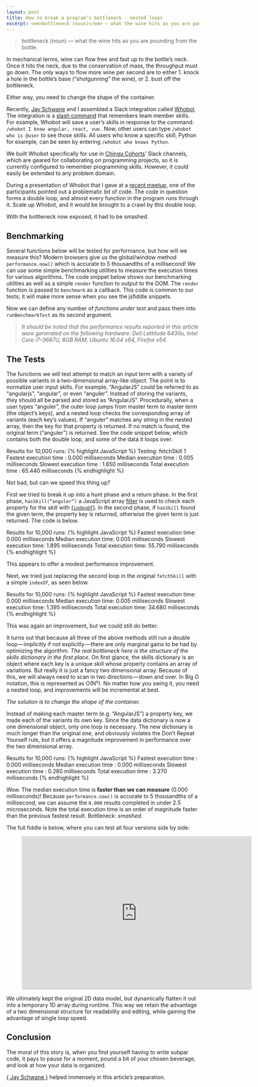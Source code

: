 ```yaml
---
layout: post
title: How to break a program’s bottleneck - nested loops
excerpt: <em>bottleneck (noun)</em> — what the wine hits as you are pounding from the bottle.
---
```


> bottleneck (noun) — what the wine hits as you are pounding from the bottle.

In mechanical terms, wine can flow free and fast up to the bottle’s neck. Once it hits the neck, due to the conservation of mass, the throughput must go down. The only ways to flow more wine per second are to either 1. knock a hole in the bottle’s base (“shotgunning” the wine), or 2. bust off the bottleneck.

Either way, you need to change the shape of the container.

Recently, [Jay Schwane](https://medium.com/u/c76756b9e066) and I assembled a Slack integration called [Whobot](http://belcurv.com/whobot). The integration is a [slash command](https://api.slack.com/slash-commands) that remembers team member skills. For example, Whobot will save a user’s skills in response to the command: `/whobot I know angular, react, vue.`  Now, other users can type `/whobot who is @user` to see those skills. All users who know a specific skill, Python for example, can be seen by entering `/whobot who knows Python`.

We built Whobot specifically for use in [Chingu Cohorts](https://tropicalchancer.github.io/projectus/)’ Slack channels, which are geared for collaborating on programming projects, so it is currently configured to remember programming skills. However, it could easily be extended to any problem domain.

During a presentation of Whobot that I gave at a [recent meetup](https://www.meetup.com/nodejs-philly/), one of the participants pointed out a problematic bit of code. The code in question forms a double loop, and almost every function in the program runs through it. Scale up Whobot, and it would be brought to a crawl by this double loop.

With the bottleneck now exposed, it had to be smashed.

## Benchmarking

Several functions below will be tested for performance, but how will we measure this? Modern browsers give us the global/window method `performance.now()` which is accurate to 5 thousandths of a millisecond! We can use some simple benchmarking utilities to measure the execution times for various algorithms. The code snippet below shows our benchmarking utilities as well as a simple `render` function to output to the DOM. The `render` function is passed to `benchmark` as a callback. This code is common to our tests; it will make more sense when you see the jsfiddle snippets.

<script src="https://gist.github.com/peterjmartinson/1ffd188efe45c9de700d86e63f431889.js"></script>

Now we can define any number of _functions under test_ and pass them into `runBenchmarkTest` as its second argument.

> _It should be noted that the performance results reported in this article were generated on the following hardware: Dell Lattitude 6430u, Intel Core i7–3687U, 8GB RAM, Ubuntu 16.04 x64, Firefox v54._

## The Tests

The functions we will test attempt to match an input term with a variety of possible variants in a two-dimensional array-like object. The point is to normalize user input skills. For example, “AngularJS” could be referred to as “angularjs”, “angular”, or even “anguler”. Instead of storing the variants, they should all be parsed and stored as “AngularJS”. Procedurally, when a user types “anguler”, the outer loop jumps from master term to master term (the object’s keys), and a nested loop checks the corresponding array of variants (each key’s values). If “anguler” matches any string in the nested array, then the key for that property is returned. If no match is found, the original term (“anguler”) is returned. See the code snippet below, which contains both the double loop, and some of the data it loops over:

<script src="https://gist.github.com/peterjmartinson/a7186142e6ee667809ff238a68c59b36.js"></script>

Results for 10,000 runs:
{% highlight JavaScript %}
Testing: fetchSkill 1
Fastest execution time :  0.000 milliseconds
Median execution time  :  0.005 milliseconds
Slowest execution time :  1.650 milliseconds
Total execution time   : 65.440 milliseconds
{% endhighlight %}

Not bad, but can we speed this thing up?

First we tried to break it up into a hunt phase and a return phase. In the first phase, `hasSkill(“anguler”)` a JavaScript array [filter](https://developer.mozilla.org/en-US/docs/Web/JavaScript/Reference/Global_Objects/Array/filter) is used to check each property for the skill with [{`indexOf`}](https://developer.mozilla.org/en-US/docs/Web/JavaScript/Reference/Global_Objects/String/indexOf).  In the second phase, if `hasSkill` found the given term, the property key is returned, otherwise the given term is just returned. The code is below.

<script src="https://gist.github.com/peterjmartinson/a95e46c15d19ab893b1faa888e960113.js"></script>

Results for 10,000 runs:
{% highlight JavaScript %}
Fastest execution time:  0.000 milliseconds
Median execution time:   0.005 milliseconds
Slowest execution time:  1.895 milliseconds
Total execution time:   55.790 milliseconds
{% endhighlight %}

This appears to offer a modest performance improvement.

Next, we tried just replacing the second loop in the original `fetchSkill` with a simple `indexOf`, as seen below.

<script src="https://gist.github.com/peterjmartinson/5a63adcfa2be4fa06d552b496fa78b1e.js"></script>

Results for 10,000 runs:
{% highlight JavaScript %}
Fastest execution time:  0.000 milliseconds
Median execution time:   0.005 milliseconds
Slowest execution time:  1.395 milliseconds
Total execution time:   34.680 milliseconds
{% endhighlight %}

This was again an improvement, but we could still do better.

It turns out that because all three of the above methods still run a double loop — implicitly if not explicitly — there are only marginal gains to be had by optimizing the algorithm.  *The real bottleneck here is the structure of the skills dictionary in the first place.*  On first glance, the skills dictionary is an object where each key is a unique skill whose property contains an array of variations. But really it is just a fancy two dimensional array. Because of this, we will always need to scan in two directions — down and over. In Big O notation, this is represented as O(N²). No matter how you swing it, you need a nested loop, and improvements will be incremental at best.

_The solution is to change the shape of the container._

Instead of making each master term (e.g. “AngularJS”) a property key, we made each of the variants its own key. Since the data dictionary is now a one dimensional object, only one loop is necessary. The new dictionary is much longer than the original one, and obviously violates the Don’t Repeat Yourself rule, but it offers a magnitude improvement in performance over the two dimensional array.

<script src="https://gist.github.com/peterjmartinson/ef02073bbfc8430b261cd1059e7dc457.js"></script>

Results for 10,000 runs:
{% highlight JavaScript %}
Fastest execution time : 0.000 milliseconds
Median execution time  : 0.000 milliseconds
Slowest execution time : 0.280 milliseconds
Total execution time   : 3.270 milliseconds
{% endhighlight %}

Wow. The median execution time is **faster than we can measure** (0.000 milliseconds)! Because `performance.now()` is accurate to 5 thousandths of a millisecond, we can assume the `0.000` results completed in under 2.5 microseconds. Note the total execution time is an order of magnitude faster than the previous fastest result.  Bottleneck: _smashed_.

The full fiddle is below, where you can test all four versions side by side:

<figure name="041c" id="041c" class="graf graf--figure graf--iframe graf-after--p">
<iframe src="https://jsfiddle.net/j8stx7sh/21/embedded/" width="600" height="400" frameborder="0" scrolling="no">
</iframe>
</figure>

We ultimately kept the original 2D data model, but dynamically flatten it out into a temporary 1D array during runtime. This way we retain the advantage of a two dimensional structure for readability and editing, while gaining the advantage of single loop speed.

## Conclusion

The moral of this story is, when you find yourself having to write subpar code, it pays to pause for a moment, pound a bit of your chosen beverage, and look at how your data is organized.

[{ Jay Schwane }](https://medium.com/u/c76756b9e066) helped immensely in this article’s preparation.
